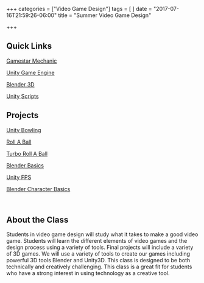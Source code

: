 +++
categories = ["Video Game Design"]
tags = [
]
date = "2017-07-16T21:59:26-06:00"
title = "Summer Video Game Design"

+++

## Quick Links

[Gamestar Mechanic](https://gamestarmechanic.com/)

[Unity Game Engine](https://unity3d.com/)

[Blender 3D](https://www.blender.org/)

[Unity Scripts](https://github.com/turtletooth/unityscripts)

## Projects

[Unity Bowling](https://www.youtube.com/playlist?list=PLTZoMpB5Z4aDjQ-ltxXn54Fww2SKO1t4F)

[Roll A Ball](https://www.youtube.com/watch?v=RFlh8pTf4DU&list=PLX2vGYjWbI0Q-s4_lX0h4i2zbZqlg4OfF)

[Turbo Roll A Ball](https://www.youtube.com/watch?v=qCwdQGcNEU4)

[Blender Basics](https://www.youtube.com/playlist?list=PLTZoMpB5Z4aBBIfh-Y5iDPFtLwdBq0smw)

[Unity FPS](https://www.youtube.com/playlist?list=PLTZoMpB5Z4aBfKSnnjNvkTLYRauTvit-Z)

[Blender Character Basics](https://www.youtube.com/playlist?list=PLTZoMpB5Z4aBiWq2BLQcV_c45lQbL-buk)


&nbsp;

## About the Class

Students in video game design will study what it takes to make a good video game.  Students will learn the different elements of video games and the design process using a variety of tools.  Final projects will include a variety of 3D games.  We will use a variety of tools to create our games including powerful 3D tools Blender and Unity3D.  This class is designed to be both technically and creatively challenging.  This class is a great fit for students who have a strong interest in using technology as a creative tool.  